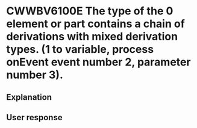 # CWWBV6100E The type of the 0 element or part contains a chain of derivations with mixed derivation types. (1 to variable, process onEvent event number 2, parameter number 3).

## Explanation

## User response